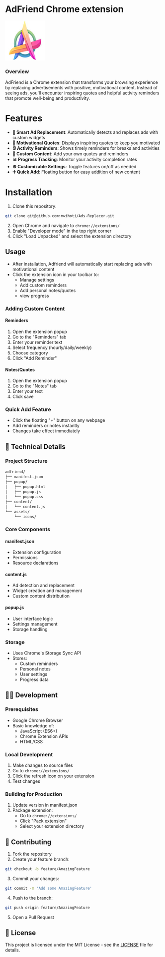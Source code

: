 # AdFriend Chrome extension

![AdFriend Logo](icons/128.png)

### Overview
AdFriend is a Chrome extension that transforms your browsing experience by replacing advertisements with positive, motivational content. Instead of seeing ads, you'll encounter inspiring quotes and helpful activity reminders that promote well-being and productivity.



# Features

- **🔄 Smart Ad Replacement**: Automatically detects and replaces ads with custom widgets
- **💭 Motivational Quotes**: Displays inspiring quotes to keep you motivated
- **⏰ Activity Reminders**: Shows timely reminders for breaks and activities
- **🎨 Custom Content**: Add your own quotes and reminders
- **📊 Progress Tracking**: Monitor your activity completion rates
- **⚙️ Customizable Settings**: Toggle features on/off as needed
- **➕ Quick Add**: Floating button for easy addition of new content

# Installation
1. Clone this repository:
```bash
git clone git@github.com:mwihoti/Ads-Replacer.git
```

2. Open Chrome and navigate to `chrome://extensions/`
3. Enable "Developer mode" in the top right corner
4. Click "Load Unpacked" and select the extension directory

## Usage

- After installation, Adfriend will automatically start replacing ads with motivational content
- Click the extension icon in your toolbar to:
    - Manage settings
    - Add custom reminders
    - Add personal notes/quotes
    - view progress

  
### Adding Custom Content

#### Reminders
1. Open the extension popup
2. Go to the "Reminders" tab
3. Enter your reminder text
4. Select frequency (hourly/daily/weekly)
5. Choose category
6. Click "Add Reminder"

#### Notes/Quotes
1. Open the extension popup
2. Go to the "Notes" tab
3. Enter your text
4. Click save

### Quick Add Feature
- Click the floating "+" button on any webpage
- Add reminders or notes instantly
- Changes take effect immediately


## 🔧 Technical Details

### Project Structure
```
adfriend/
├── manifest.json
├── popup/
│   ├── popup.html
│   ├── popup.js
│   └── popup.css
├── content/
│   └── content.js
└── assets/
    └── icons/
```

### Core Components

#### manifest.json
- Extension configuration
- Permissions
- Resource declarations

#### content.js
- Ad detection and replacement
- Widget creation and management
- Custom content distribution

#### popup.js
- User interface logic
- Settings management
- Storage handling

### Storage
- Uses Chrome's Storage Sync API
- Stores:
  - Custom reminders
  - Personal notes
  - User settings
  - Progress data

## 👩‍💻 Development

### Prerequisites
- Google Chrome Browser
- Basic knowledge of:
  - JavaScript (ES6+)
  - Chrome Extension APIs
  - HTML/CSS

### Local Development
1. Make changes to source files
2. Go to `chrome://extensions/`
3. Click the refresh icon on your extension
4. Test changes

### Building for Production
1. Update version in manifest.json
2. Package extension:
   - Go to `chrome://extensions/`
   - Click "Pack extension"
   - Select your extension directory

## 🤝 Contributing

1. Fork the repository
2. Create your feature branch:
```bash
git checkout -b feature/AmazingFeature
```
3. Commit your changes:
```bash
git commit -m 'Add some AmazingFeature'
```
4. Push to the branch:
```bash
git push origin feature/AmazingFeature
```
5. Open a Pull Request

## 📝 License

This project is licensed under the MIT License - see the [LICENSE](LICENSE) file for details.
